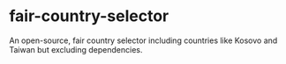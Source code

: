 # fair-country-selector
An open-source, fair country selector including countries like Kosovo and Taiwan but excluding dependencies.
